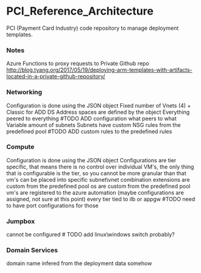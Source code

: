 # PCI_Reference_Architecture
PCI (Payment Card Industry) code repository to manage deployment templates. 



### Notes
Azure Functions to proxy requests to Private Github repo
http://blog.tyang.org/2017/05/19/deploying-arm-templates-with-artifacts-located-in-a-private-github-repository/


### Networking

Configuration is done using the JSON object
Fixed number of Vnets (4) + Classic for ADD DS
Address spaces are defined by the object
Everything peered to everything #TODO ADD configuration what peers to what
Variable amount of subnets
Subnets have custom NSG rules from the predefined pool #TODO ADD custom rules to the predefined rules

### Compute

Configuration is done using the JSON object
Configurations are tier specific, that means there is no control over individual VM's, the only thing that is configurable is the tier, so you cannot be more granular than that
vm's can be placed into specific subnet\vnet combination
extensions are custom from the predefined pool
os are custom from the predefined pool
vm's are registered to the azure automation (maybe configurations are assigned, not sure at this point)
every tier tied to ilb or appgw #TODO need to have port configurations for those


### Jumpbox

cannot be configured # TODO add linux\windows switch probably?

### Domain Services

domain name infered from the deployment data somehow